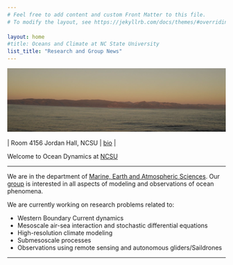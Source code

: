 ```yaml
---
# Feel free to add content and custom Front Matter to this file.
# To modify the layout, see https://jekyllrb.com/docs/themes/#overriding-theme-defaults

layout: home
#title: Oceans and Climate at NC State University
list_title: "Research and Group News"
---
```


<img src="/images/big_sur.jpeg">


| Room 4156 Jordan Hall, NCSU |  [bio](images/cv_bishop_ncsu_April20.pdf) |

Welcome to Ocean Dynamics at [NCSU](https://www.ncsu.edu/)

----------------


We are in the department of [Marine, Earth and Atmospheric Sciences](https://meas.sciences.ncsu.edu).
Our [group](Group/index.html) is interested in all aspects of modeling and observations of
ocean phenomena.

We are currently working on research problems related to:

- Western Boundary Current dynamics
- Mesoscale air-sea interaction and stochastic differential equations
- High-resolution climate modeling
- Submesoscale processes
- Observations using remote sensing and autonomous gliders/Saildrones

-----------------
